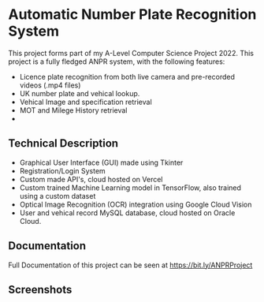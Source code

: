 # Automatic Number Plate Recognition System

This project forms part of my A-Level Computer Science Project 2022. This project is a fully fledged ANPR system, with the following features:

- Licence plate recognition from both live camera and pre-recorded videos (.mp4 files)
- UK number plate and vehical lookup.
- Vehical Image and specification retrieval
- MOT and Milege History retrieval
- 

## Technical Description
- Graphical User Interface (GUI) made using Tkinter
- Registration/Login System
- Custom made API's, cloud hosted on Vercel
- Custom trained Machine Learning model in TensorFlow, also trained using a custom dataset
- Optical Image Recognition (OCR) integration using Google Cloud Vision
- User and vehical record MySQL database, cloud hosted on Oracle Cloud.

## Documentation
Full Documentation of this project can be seen at https://bit.ly/ANPRProject 

## Screenshots
